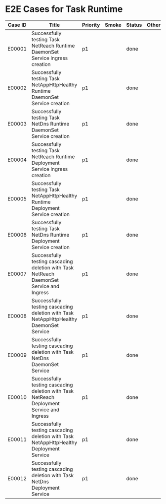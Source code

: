 # E2E Cases for Task Runtime

| Case ID | Title                                                                                          | Priority | Smoke | Status |    Other    |
|---------|------------------------------------------------------------------------------------------------|----------|-------|--------|-------------|
| E00001  | Successfully testing Task NetReach Runtime DaemonSet Service Ingress creation                  | p1       |       | done   |             |
| E00002  | Successfully testing Task NetAppHttpHealthy Runtime DaemonSet Service creation                 | p1       |       | done   |             |
| E00003  | Successfully testing Task NetDns Runtime DaemonSet Service creation                            | p1       |       | done   |             |
| E00004  | Successfully testing Task NetReach Runtime Deployment Service Ingress creation                 | p1       |       | done   |             |
| E00005  | Successfully testing Task NetAppHttpHealthy Runtime Deployment Service creation                | p1       |       | done   |             |
| E00006  | Successfully testing Task NetDns Runtime Deployment Service creation                           | p1       |       | done   |             |
| E00007  | Successfully testing cascading deletion with Task NetReach DaemonSet Service and Ingress       | p1       |       | done   |             |
| E00008  | Successfully testing cascading deletion with Task NetAppHttpHealthy DaemonSet Service          | p1       |       | done   |             |
| E00009  | Successfully testing cascading deletion with Task NetDns DaemonSet Service                     | p1       |       | done   |             |
| E00010  | Successfully testing cascading deletion with Task NetReach Deployment Service and Ingress      | p1       |       | done   |             |
| E00011  | Successfully testing cascading deletion with Task NetAppHttpHealthy Deployment Service         | p1       |       | done   |             |
| E00012  | Successfully testing cascading deletion with Task NetDns Deployment Service                    | p1       |       | done   |             |